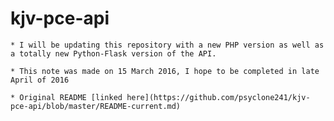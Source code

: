 # kjv-pce-api
    * I will be updating this repository with a new PHP version as well as a totally new Python-Flask version of the API.

    * This note was made on 15 March 2016, I hope to be completed in late April of 2016

    * Original README [linked here](https://github.com/psyclone241/kjv-pce-api/blob/master/README-current.md)
